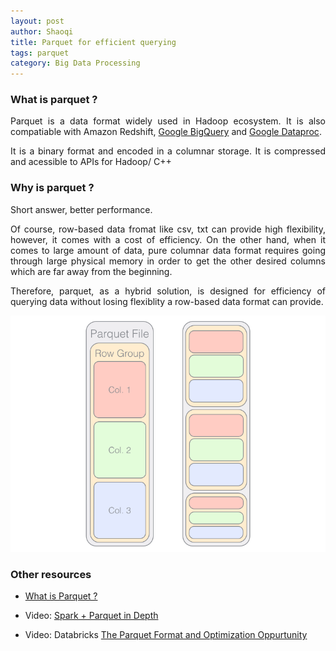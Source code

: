 ```yaml
---
layout: post
author: Shaoqi
title: Parquet for efficient querying
tags: parquet
category: Big Data Processing
---
```


<h3> What is parquet ?</h3>

<p style="text-align:justify">Parquet is a data format widely used in Hadoop ecosystem. It is also compatiable with Amazon Redshift, <a href='https://cloud.google.com/bigquery'>Google BigQuery</a> and <a href='https://cloud.google.com/dataproc'>Google Dataproc</a>.</p>

<p style="text-align:justify">It is a binary format and encoded in a columnar storage. It is compressed and acessible to APIs for Hadoop/ C++</p>

<h3> Why is parquet ? </h3>

Short answer, better performance.

<p style="text-align:justify">Of course, row-based data fromat like csv, txt can provide high flexibility, however, it comes with a cost of efficiency. On the other hand, when it comes to large amount of data, pure columnar data format requires going through large physical memory in order to get the other desired columns which are far away from the beginning.</p>

<p style="text-align:justify">Therefore, parquet, as a hybrid solution, is designed for efficiency of querying data without losing flexiblity a row-based data format can provide.</p>

![parquet format](../assets/img/parquet_block.png)

<h3> Other resources </h3>

+ [What is Parquet ?](https://databricks.com/glossary/what-is-parquet)

+ Video: [Spark + Parquet in Depth](https://www.youtube.com/watch?v=_0Wpwj_gvzg&t=1513s&ab_channel=SparkSummit)

+ Video: Databricks [The Parquet Format and Optimization Oppurtunity](https://www.youtube.com/watch?v=1j8SdS7s_NY&t=2085s&ab_channel=Databricks)